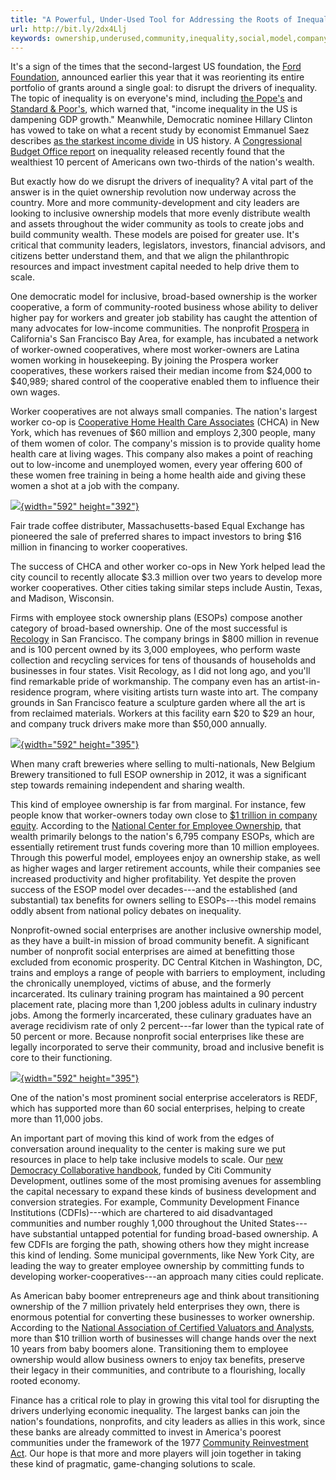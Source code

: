 ```yaml
---
title: "A Powerful, Under-Used Tool for Addressing the Roots of Inequality: Inclusive Ownership"
url: http://bit.ly/2dx4Llj
keywords: ownership,underused,community,inequality,social,model,company,nations,million,tool,inclusive,roots,powerful,worker,addressing,women
---
```

It's a sign of the times that the second-largest US foundation, the [Ford Foundation](http://www.fordfoundation.org), announced earlier this year that it was reorienting its entire portfolio of grants around a single goal: to disrupt the drivers of inequality. The topic of inequality is on everyone's mind, including [the Pope's](http://www.cnn.com/videos/us/2015/09/24/pope-francis-speech-congress-climate-change-distribution-of-wealth.cnn) and [Standard & Poor's](https://www.globalcreditportal.com/ratingsdirect/renderArticle.do?articleId=1351366&SctArtId=255732&from=CM&nsl_code=LIME&sourceObjectId=8741033&sourceRevId=1&fee_ind=N&exp_date=20240804-19:41:13), which warned that, "income inequality in the US is dampening GDP growth." Meanwhile, Democratic nominee Hillary Clinton has vowed to take on what a recent study by economist Emmanuel Saez describes [as the starkest income divide](https://thinkprogress.org/income-inequality-is-at-the-highest-level-in-american-history-d2c263980be6#.9fhougjst) in US history. A [Congressional Budget Office report](https://www.cbo.gov/publication/51846) on inequality released recently found that the wealthiest 10 percent of Americans own two-thirds of the nation's wealth.

But exactly how do we disrupt the drivers of inequality? A vital part of the answer is in the quiet ownership revolution now underway across the country. More and more community-development and city leaders are looking to inclusive ownership models that more evenly distribute wealth and assets throughout the wider community as tools to create jobs and build community wealth. These models are poised for greater use. It's critical that community leaders, legislators, investors, financial advisors, and citizens better understand them, and that we align the philanthropic resources and impact investment capital needed to help drive them to scale.

One democratic model for inclusive, broad-based ownership is the worker cooperative, a form of community-rooted business whose ability to deliver higher pay for workers and greater job stability has caught the attention of many advocates for low-income communities. The nonprofit [Prospera](http://prosperacoops.org/) in California's San Francisco Bay Area, for example, has incubated a network of worker-owned cooperatives, where most worker-owners are Latina women working in housekeeping. By joining the Prospera worker cooperatives, these workers raised their median income from \$24,000 to \$40,989; shared control of the cooperative enabled them to influence their own wages.

Worker cooperatives are not always small companies. The nation's largest worker co-op is [Cooperative Home Health Care Associates](http://www.chcany.org/) (CHCA) in New York, which has revenues of \$60 million and employs 2,300 people, many of them women of color. The company's mission is to provide quality home health care at living wages. This company also makes a point of reaching out to low-income and unemployed women, every year offering 600 of these women free training in being a home health aide and giving these women a shot at a job with the company.

[![](https://ssir.org/images/blog/Equal_Exchange_inclusive_ownership.jpg){width="592" height="392"}](https://ssir.org/images/blog/Equal_Exchange_inclusive_ownership.jpg)

Fair trade coffee distributer, Massachusetts-based Equal Exchange has pioneered the sale of preferred shares to impact investors to bring \$16 million in financing to worker cooperatives.

The success of CHCA and other worker co-ops in New York helped lead the city council to recently allocate \$3.3 million over two years to develop more worker cooperatives. Other cities taking similar steps include Austin, Texas, and Madison, Wisconsin.

Firms with employee stock ownership plans (ESOPs) compose another category of broad-based ownership. One of the most successful is [Recology](http://www.recology.com/) in San Francisco. The company brings in \$800 million in revenue and is 100 percent owned by its 3,000 employees, who perform waste collection and recycling services for tens of thousands of households and businesses in four states. Visit Recology, as I did not long ago, and you'll find remarkable pride of workmanship. The company even has an artist-in-residence program, where visiting artists turn waste into art. The company grounds in San Francisco feature a sculpture garden where all the art is from reclaimed materials. Workers at this facility earn \$20 to \$29 an hour, and company truck drivers make more than \$50,000 annually.

[![](https://ssir.org/images/blog/New_Belgium_worker_inclusive_ownership.jpg){width="592" height="395"}](https://ssir.org/images/blog/New_Belgium_worker_inclusive_ownership.jpg)

When many craft breweries where selling to multi-nationals, New Belgium Brewery transitioned to full ESOP ownership in 2012, it was a significant step towards remaining independent and sharing wealth.

This kind of employee ownership is far from marginal. For instance, few people know that worker-owners today own close to [\$1 trillion in company equity](https://www.nceo.org/articles/statistical-profile-employee-ownership). According to the [National Center for Employee Ownership](https://www.nceo.org/articles/statistical-profile-employee-ownership), that wealth primarily belongs to the nation's 6,795 company ESOPs, which are essentially retirement trust funds covering more than 10 million employees. Through this powerful model, employees enjoy an ownership stake, as well as higher wages and larger retirement accounts, while their companies see increased productivity and higher profitability. Yet despite the proven success of the ESOP model over decades---and the established (and substantial) tax benefits for owners selling to ESOPs---this model remains oddly absent from national policy debates on inequality.

Nonprofit-owned social enterprises are another inclusive ownership model, as they have a built-in mission of broad community benefit. A significant number of nonprofit social enterprises are aimed at benefitting those excluded from economic prosperity. DC Central Kitchen in Washington, DC, trains and employs a range of people with barriers to employment, including the chronically unemployed, victims of abuse, and the formerly incarcerated. Its culinary training program has maintained a 90 percent placement rate, placing more than 1,200 jobless adults in culinary industry jobs. Among the formerly incarcerated, these culinary graduates have an average recidivism rate of only 2 percent---far lower than the typical rate of 50 percent or more. Because nonprofit social enterprises like these are legally incorporated to serve their community, broad and inclusive benefit is core to their functioning.

[![](https://ssir.org/images/blog/REDF_goodwill_inclusive_ownership.jpg){width="592" height="395"}](https://ssir.org/images/blog/REDF_goodwill_inclusive_ownership.jpg)

One of the nation's most prominent social enterprise accelerators is REDF, which has supported more than 60 social enterprises, helping to create more than 11,000 jobs.

An important part of moving this kind of work from the edges of conversation around inequality to the center is making sure we put resources in place to help take inclusive models to scale. Our [new Democracy Collaborative handbook](http://democracycollaborative.org/financinginclusion), funded by Citi Community Development, outlines some of the most promising avenues for assembling the capital necessary to expand these kinds of business development and conversion strategies. For example, Community Development Finance Institutions (CDFIs)---which are chartered to aid disadvantaged communities and number roughly 1,000 throughout the United States---have substantial untapped potential for funding broad-based ownership. A few CDFIs are forging the path, showing others how they might increase this kind of lending. Some municipal governments, like New York City, are leading the way to greater employee ownership by committing funds to developing worker-cooperatives---an approach many cities could replicate.

As American baby boomer entrepreneurs age and think about transitioning ownership of the 7 million privately held enterprises they own, there is enormous potential for converting these businesses to worker ownership. According to the [National Association of Certified Valuators and Analysts](http://www.nacva.com/content.asp?contentid=208), more than \$10 trillion worth of businesses will change hands over the next 10 years from baby boomers alone. Transitioning them to employee ownership would allow business owners to enjoy tax benefits, preserve their legacy in their communities, and contribute to a flourishing, locally rooted economy.

Finance has a critical role to play in growing this vital tool for disrupting the drivers underlying economic inequality. The largest banks can join the nation's foundations, nonprofits, and city leaders as allies in this work, since these banks are already committed to invest in America's poorest communities under the framework of the 1977 [Community Reinvestment Act](https://www.ffiec.gov/cra/). Our hope is that more and more players will join together in taking these kind of pragmatic, game-changing solutions to scale. 

 
